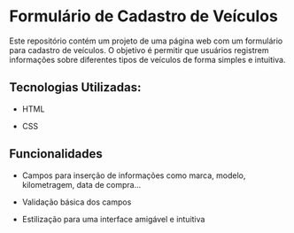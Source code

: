 # Formulário de Cadastro de Veículos

Este repositório contém um projeto de uma página web com um formulário para cadastro de veículos. O objetivo é permitir que usuários registrem informações sobre diferentes tipos de veículos de forma simples e intuitiva.

## Tecnologias Utilizadas:

* HTML

* CSS

## Funcionalidades

* Campos para inserção de informações como marca, modelo, kilometragem, data de compra...

* Validação básica dos campos

* Estilização para uma interface amigável e intuitiva
